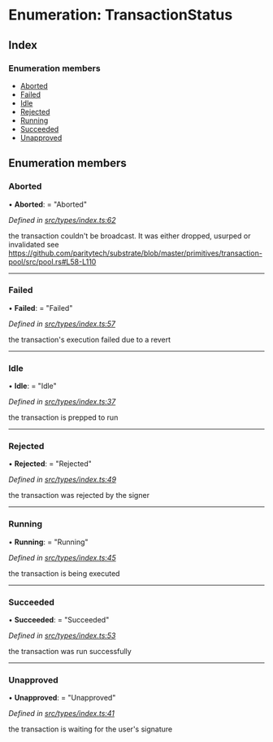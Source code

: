 # Enumeration: TransactionStatus

## Index

### Enumeration members

* [Aborted](transactionstatus.md#aborted)
* [Failed](transactionstatus.md#failed)
* [Idle](transactionstatus.md#idle)
* [Rejected](transactionstatus.md#rejected)
* [Running](transactionstatus.md#running)
* [Succeeded](transactionstatus.md#succeeded)
* [Unapproved](transactionstatus.md#unapproved)

## Enumeration members

###  Aborted

• **Aborted**: = "Aborted"

*Defined in [src/types/index.ts:62](https://github.com/PolymeshAssociation/polymesh-sdk/blob/46845947/src/types/index.ts#L62)*

the transaction couldn't be broadcast. It was either dropped, usurped or invalidated
see https://github.com/paritytech/substrate/blob/master/primitives/transaction-pool/src/pool.rs#L58-L110

___

###  Failed

• **Failed**: = "Failed"

*Defined in [src/types/index.ts:57](https://github.com/PolymeshAssociation/polymesh-sdk/blob/46845947/src/types/index.ts#L57)*

the transaction's execution failed due to a revert

___

###  Idle

• **Idle**: = "Idle"

*Defined in [src/types/index.ts:37](https://github.com/PolymeshAssociation/polymesh-sdk/blob/46845947/src/types/index.ts#L37)*

the transaction is prepped to run

___

###  Rejected

• **Rejected**: = "Rejected"

*Defined in [src/types/index.ts:49](https://github.com/PolymeshAssociation/polymesh-sdk/blob/46845947/src/types/index.ts#L49)*

the transaction was rejected by the signer

___

###  Running

• **Running**: = "Running"

*Defined in [src/types/index.ts:45](https://github.com/PolymeshAssociation/polymesh-sdk/blob/46845947/src/types/index.ts#L45)*

the transaction is being executed

___

###  Succeeded

• **Succeeded**: = "Succeeded"

*Defined in [src/types/index.ts:53](https://github.com/PolymeshAssociation/polymesh-sdk/blob/46845947/src/types/index.ts#L53)*

the transaction was run successfully

___

###  Unapproved

• **Unapproved**: = "Unapproved"

*Defined in [src/types/index.ts:41](https://github.com/PolymeshAssociation/polymesh-sdk/blob/46845947/src/types/index.ts#L41)*

the transaction is waiting for the user's signature
